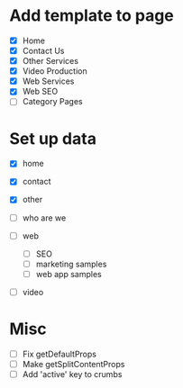 # Add template to page
- [x] Home
- [x] Contact Us
- [x] Other Services
- [x] Video Production
- [x] Web Services
- [x] Web SEO
- [ ] Category Pages

# Set up data
- [x] home
- [x] contact
- [x] other
- [ ] who are we
- [ ] web
  - [ ] SEO
  - [ ] marketing samples
  - [ ] web app samples
- [ ] video



# Misc
- [ ] Fix getDefaultProps
- [ ] Make getSplitContentProps
- [ ] Add 'active' key to crumbs
